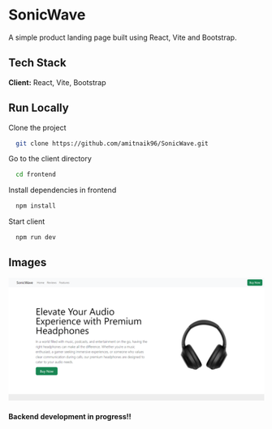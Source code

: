 
# SonicWave

A simple product landing page built using React, Vite and Bootstrap.


## Tech Stack

**Client:** React, Vite, Bootstrap

## Run Locally

Clone the project

```bash
  git clone https://github.com/amitnaik96/SonicWave.git
```

Go to the client directory

```bash
  cd frontend
```

Install dependencies in frontend

```bash
  npm install
```

Start client

```bash
  npm run dev
```
## Images

![Project](https://github.com/amitnaik96/SonicWave/blob/main/demo.png)




#### Backend development in progress!!



